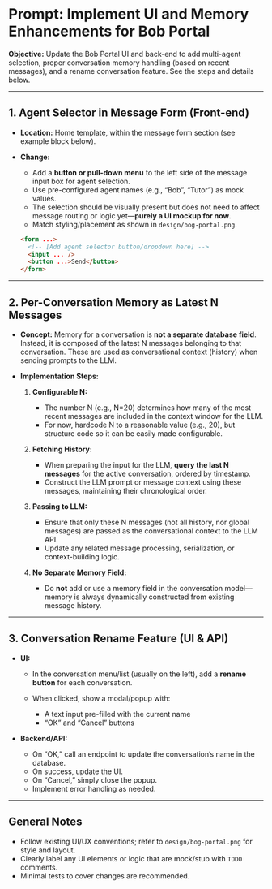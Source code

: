 # Prompt: Implement UI and Memory Enhancements for Bob Portal

**Objective:**
Update the Bob Portal UI and back-end to add multi-agent selection, proper conversation memory handling (based on recent messages), and a rename conversation feature. See the steps and details below.

---

## 1. Agent Selector in Message Form (Front-end)

* **Location:** Home template, within the message form section (see example block below).
* **Change:**

  * Add a **button or pull-down menu** to the left side of the message input box for agent selection.
  * Use pre-configured agent names (e.g., “Bob”, “Tutor”) as mock values.
  * The selection should be visually present but does not need to affect message routing or logic yet—**purely a UI mockup for now**.
  * Match styling/placement as shown in `design/bog-portal.png`.

  ```html
  <form ...>
    <!-- [Add agent selector button/dropdown here] -->
    <input ... />
    <button ...>Send</button>
  </form>
  ```

---

## 2. Per-Conversation Memory as Latest N Messages

* **Concept:**
  Memory for a conversation is **not a separate database field**. Instead, it is composed of the latest N messages belonging to that conversation. These are used as conversational context (history) when sending prompts to the LLM.
* **Implementation Steps:**

  1. **Configurable N:**

     * The number N (e.g., N=20) determines how many of the most recent messages are included in the context window for the LLM.
     * For now, hardcode N to a reasonable value (e.g., 20), but structure code so it can be easily made configurable.
  2. **Fetching History:**

     * When preparing the input for the LLM, **query the last N messages** for the active conversation, ordered by timestamp.
     * Construct the LLM prompt or message context using these messages, maintaining their chronological order.
  3. **Passing to LLM:**

     * Ensure that only these N messages (not all history, nor global messages) are passed as the conversational context to the LLM API.
     * Update any related message processing, serialization, or context-building logic.
  4. **No Separate Memory Field:**

     * Do **not** add or use a memory field in the conversation model—memory is always dynamically constructed from existing message history.

---

## 3. Conversation Rename Feature (UI & API)

* **UI:**

  * In the conversation menu/list (usually on the left), add a **rename button** for each conversation.
  * When clicked, show a modal/popup with:

    * A text input pre-filled with the current name
    * “OK” and “Cancel” buttons
* **Backend/API:**

  * On “OK,” call an endpoint to update the conversation’s name in the database.
  * On success, update the UI.
  * On “Cancel,” simply close the popup.
  * Implement error handling as needed.

---

## General Notes

* Follow existing UI/UX conventions; refer to `design/bog-portal.png` for style and layout.
* Clearly label any UI elements or logic that are mock/stub with `TODO` comments.
* Minimal tests to cover changes are recommended.
